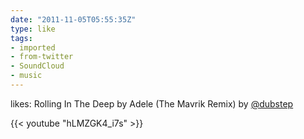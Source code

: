 ```yaml
---
date: "2011-11-05T05:55:35Z"
type: like
tags:
- imported
- from-twitter
- SoundCloud
- music
---
```

likes: Rolling In The Deep by Adele \(The Mavrik Remix) by [@dubstep](/twitter/#/dubstep)

{{< youtube "hLMZGK4_i7s" >}}
